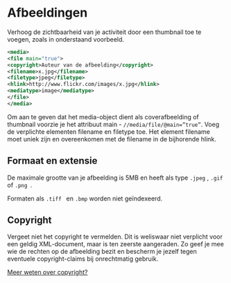 ---
---

# Afbeeldingen

Verhoog de zichtbaarheid van je activiteit door een thumbnail toe te voegen, zoals in onderstaand voorbeeld.

~~~ xml
<media> 
<file main="true"> 
<copyright>Auteur van de afbeelding</copyright>
<filename>x.jpg</filename> 
<filetype>jpeg</filetype> 
<hlink>http://www.flickr.com/images/x.jpg</hlink>
<mediatype>image</mediatype> 
</file> 
</media>
~~~

Om aan te geven dat het media-object dient als coverafbeelding of thumbnail voorzie je het attribuut main - ```//media/file/@main=”true”```. Voeg de verplichte elementen filename en filetype toe. Het element filename moet uniek zijn en overeenkomen met de filename in de bijhorende hlink. 


## Formaat en extensie

De maximale grootte van je afbeelding is 5MB en heeft als type ```.jpeg``` , ```.gif ``` of ```.png ```.

Formaten als ```.tiff ``` en ```.bmp``` worden niet geïndexeerd.

## Copyright

Vergeet niet het copyright te vermelden. Dit is weliswaar niet verplicht voor een geldig XML-document, maar is ten zeerste aangeraden. Zo geef je mee wie de rechten op de afbeelding bezit en bescherm je jezelf tegen eventuele copyright-claims bij onrechtmatig gebruik.

[Meer weten over copyright?](https://www.uitdatabank.be/copyright) 
